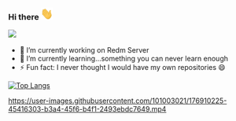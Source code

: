 ### Hi there <img src="https://raw.githubusercontent.com/Hackebein/Hackebein/master/assets/wave.gif" style="max-width: 100%;" width="25" height="25">

![](https://komarev.com/ghpvc/?username=DerHobbs)

- 🔭 I’m currently working on Redm Server
- 🌱 I’m currently learning...something you can never learn enough
- ⚡ Fun fact: I never thought I would have my own repositories 😄

[![Top Langs](https://github-readme-stats.vercel.app/api/top-langs/?username=DerHobbs)](https://github.com/anuraghazra/github-readme-stats)

https://user-images.githubusercontent.com/101003021/176910225-45416303-b3a4-45f6-b4f1-2493ebdc7649.mp4

<!--
**DerHobbs/DerHobbs** is a ✨ _special_ ✨ repository because its `README.md` (this file) appears on your GitHub profile.

Here are some ideas to get you started:

- 🔭 I’m currently working on ...
- 🌱 I’m currently learning ...
- 👯 I’m looking to collaborate on ...
- 🤔 I’m looking for help with ...
- 💬 Ask me about ...
- 📫 How to reach me: ...
- 😄 Pronouns: ...
- ⚡ Fun fact: ...
-->

